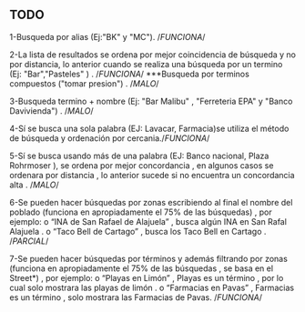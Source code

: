 TODO
-----------
1-Busqueda por alias (Ej:"BK" y "MC").    /*FUNCIONA*/

2-La lista de resultados se ordena por mejor coincidencia de búsqueda y no  por distancia, 
  lo anterior cuando se  realiza una búsqueda por un termino  (Ej: "Bar","Pasteles"  ) . /*FUNCIONA*/
      ***Busqueda por terminos compuestos ("tomar presion") . /*MALO*/
      
3-Busqueda termino + nombre (Ej: "Bar Malibu" , "Ferreteria EPA" y "Banco Davivienda") . /*MALO*/

4-Sí se busca una sola palabra (EJ: Lavacar, Farmacia)se utiliza el método de búsqueda y ordenación por cercania./*FUNCIONA*/

5-Sí se busca usando más de una palabra (EJ: Banco nacional, Plaza Rohrmoser ), se ordena por mejor concordancia  , en algunos casos se ordenara por distancia , lo anterior sucede si no encuentra un concordancia alta . /*MALO*/

6-Se pueden hacer búsquedas por zonas escribiendo al final el nombre del poblado (funciona en apropiadamente el 75% de las búsquedas) , por ejemplo:
          o “INA de San Rafael de Alajuela” , busca algún INA en San Rafal  Alajuela .
          o	“Taco Bell de Cartago” , busca los Taco Bell en Cartago .     /*PARCIAL*/
          
7-Se pueden hacer búsquedas por términos y además filtrando por zonas (funciona en apropiadamente el 75% de las búsquedas , se basa en el Street*) , por ejemplo:
          o	“Playas en Limón” , Playas es un término , por lo cual solo mostrara las playas de limón .
          o	“Farmacias en Pavas” , Farmacias es un término , solo mostrara las Farmacias de Pavas. /*FUNCIONA*/
          
          
          
          

